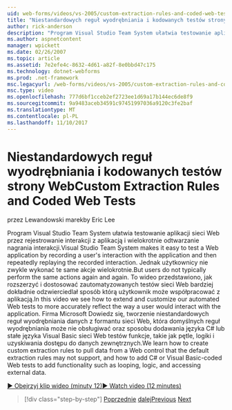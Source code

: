 ```yaml
---
uid: web-forms/videos/vs-2005/custom-extraction-rules-and-coded-web-tests
title: "Niestandardowych reguł wyodrębniania i kodowanych testów strony Web | Dokumentacja firmy Microsoft"
author: rick-anderson
description: "Program Visual Studio Team System ułatwia testowanie aplikacji sieci Web przez rejestrowanie interakcji z aplikacją i wielokrotnie odtwarzanie ponowna..."
ms.author: aspnetcontent
manager: wpickett
ms.date: 02/26/2007
ms.topic: article
ms.assetid: 7e2efe4c-8632-4d61-a82f-8e0bbd47c175
ms.technology: dotnet-webforms
ms.prod: .net-framework
msc.legacyurl: /web-forms/videos/vs-2005/custom-extraction-rules-and-coded-web-tests
msc.type: video
ms.openlocfilehash: 777d6bf1cceb2ef2723ee1d69a17b144ec6de8f9
ms.sourcegitcommit: 9a9483aceb34591c97451997036a9120c3fe2baf
ms.translationtype: MT
ms.contentlocale: pl-PL
ms.lasthandoff: 11/10/2017
---
```

<a name="custom-extraction-rules-and-coded-web-tests"></a><span data-ttu-id="4518f-103">Niestandardowych reguł wyodrębniania i kodowanych testów strony Web</span><span class="sxs-lookup"><span data-stu-id="4518f-103">Custom Extraction Rules and Coded Web Tests</span></span>
====================
<span data-ttu-id="4518f-104">przez Lewandowski marek</span><span class="sxs-lookup"><span data-stu-id="4518f-104">by Eric Lee</span></span>

<span data-ttu-id="4518f-105">Program Visual Studio Team System ułatwia testowanie aplikacji sieci Web przez rejestrowanie interakcji z aplikacją i wielokrotnie odtwarzanie nagrania interakcji.</span><span class="sxs-lookup"><span data-stu-id="4518f-105">Visual Studio Team System makes it easy to test a Web application by recording a user's interaction with the application and then repeatedly replaying the recorded interaction.</span></span> <span data-ttu-id="4518f-106">Jednak użytkownicy nie zwykle wykonać te same akcje wielokrotnie.</span><span class="sxs-lookup"><span data-stu-id="4518f-106">But users do not typically perform the same actions again and again.</span></span> <span data-ttu-id="4518f-107">To wideo przedstawiono, jak rozszerzyć i dostosować zautomatyzowanych testów sieci Web bardziej dokładnie odzwierciedlał sposób którą użytkownik może współpracować z aplikacją.</span><span class="sxs-lookup"><span data-stu-id="4518f-107">In this video we see how to extend and customize our automated Web tests to more accurately reflect the way a user would interact with the application.</span></span> <span data-ttu-id="4518f-108">Firma Microsoft Dowiedz się, tworzenie niestandardowych reguł wyodrębniania danych z formantu sieci Web, która domyślnych reguł wyodrębniania może nie obsługiwać oraz sposobu dodawania języka C# lub stałe języka Visual Basic sieci Web testów funkcje, takie jak pętle, logiki i uzyskiwania dostępu do danych zewnętrznych.</span><span class="sxs-lookup"><span data-stu-id="4518f-108">We learn how to create custom extraction rules to pull data from a Web control that the default extraction rules may not support, and how to add C# or Visual Basic-coded Web tests to add functionality such as looping, logic, and accessing external data.</span></span>

[<span data-ttu-id="4518f-109">&#9654; Obejrzyj klip wideo (minuty 12)</span><span class="sxs-lookup"><span data-stu-id="4518f-109">&#9654; Watch video (12 minutes)</span></span>](https://channel9.msdn.com/Blogs/ASP-NET-Site-Videos/custom-extraction-rules-and-coded-web-tests)

>[!div class="step-by-step"]
<span data-ttu-id="4518f-110">[Poprzednie](code-coverage-of-automated-tests.md)
[dalej](the-effects-of-caching.md)</span><span class="sxs-lookup"><span data-stu-id="4518f-110">[Previous](code-coverage-of-automated-tests.md)
[Next](the-effects-of-caching.md)</span></span>
